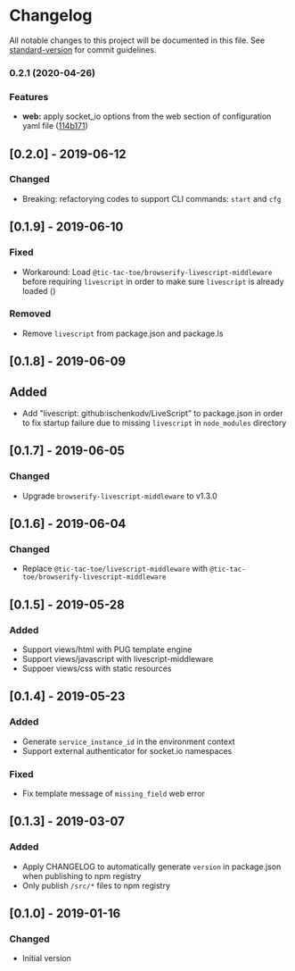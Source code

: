# Changelog

All notable changes to this project will be documented in this file. See [standard-version](https://github.com/conventional-changelog/standard-version) for commit guidelines.

### 0.2.1 (2020-04-26)


### Features

* **web:** apply socket_io options from the web section of configuration yaml file ([114b171](https://github.com/tic-tac-toe-io/yapps-server/commit/114b1714a5167333d9c6aeef8229fde95ce019cc))

## [0.2.0] - 2019-06-12
### Changed
- Breaking: refactorying codes to support CLI commands: `start` and `cfg`

## [0.1.9] - 2019-06-10
### Fixed
- Workaround: Load `@tic-tac-toe/browserify-livescript-middleware` before requiring `livescript` in order to make sure `livescript` is already loaded ()

### Removed
- Remove `livescript` from package.json and package.ls


## [0.1.8] - 2019-06-09
## Added
- Add "livescript: github:ischenkodv/LiveScript" to package.json in order to fix startup failure due to missing `livescript` in `node_modules` directory

## [0.1.7] - 2019-06-05
### Changed
- Upgrade `browserify-livescript-middleware` to v1.3.0

## [0.1.6] - 2019-06-04
### Changed
- Replace `@tic-tac-toe/livescript-middleware` with `@tic-tac-toe/browserify-livescript-middleware`

## [0.1.5] - 2019-05-28
### Added
- Support views/html with PUG template engine
- Support views/javascript with livescript-middleware
- Suppoer views/css with static resources

## [0.1.4] - 2019-05-23
### Added
- Generate `service_instance_id` in the environment context
- Support external authenticator for socket.io namespaces

### Fixed
- Fix template message of `missing_field` web error

## [0.1.3] - 2019-03-07
### Added
- Apply CHANGELOG to automatically generate `version` in package.json when publishing to npm registry
- Only publish `/src/*` files to npm registry

## [0.1.0] - 2019-01-16
### Changed
- Initial version
